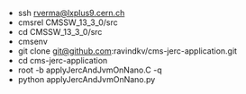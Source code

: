 * ssh rverma@lxplus9.cern.ch
* cmsrel CMSSW_13_3_0/src
* cd CMSSW_13_3_0/src
* cmsenv
* git clone git@github.com:ravindkv/cms-jerc-application.git
* cd cms-jerc-application
* root -b applyJercAndJvmOnNano.C -q 
* python applyJercAndJvmOnNano.py 
